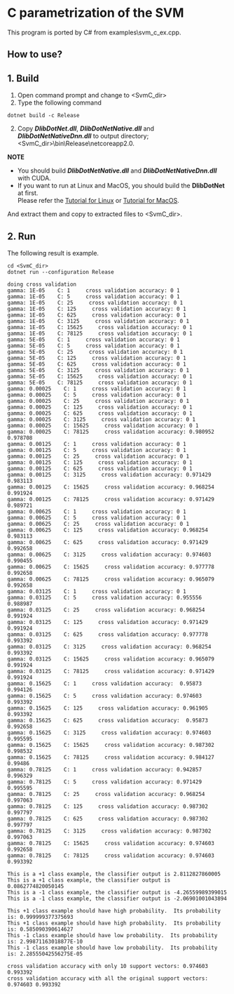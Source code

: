 ﻿# C parametrization of the SVM
  
This program is ported by C# from examples\svm_c_ex.cpp. 
 
## How to use? 
 
## 1. Build 
 
1. Open command prompt and change to &lt;SvmC_dir&gt; 
1. Type the following command 
```` 
dotnet build -c Release 
```` 
2. Copy ***DlibDotNet.dll***, ***DlibDotNetNative.dll*** and ***DlibDotNetNativeDnn.dll*** to output directory; &lt;SvmC_dir&gt;\bin\Release\netcoreapp2.0. 
 
**NOTE**   
- You should build ***DlibDotNetNative.dll*** and ***DlibDotNetNativeDnn.dll*** with CUDA. 
- If you want to run at Linux and MacOS, you should build the **DlibDotNet** at first.   
Please refer the [Tutorial for Linux](https://github.com/takuya-takeuchi/DlibDotNet/wiki/Tutorial-for-Linux) or [Tutorial for MacOS](https://github.com/takuya-takeuchi/DlibDotNet/wiki/Tutorial-for-MacOS). 
 
And extract them and copy to extracted files to &lt;SvmC_dir&gt;. 
 
## 2. Run 
 
The following result is example. 
 
```` 
cd <SvmC_dir> 
dotnet run --configuration Release

doing cross validation
gamma: 1E-05    C: 1     cross validation accuracy: 0 1
gamma: 1E-05    C: 5     cross validation accuracy: 0 1
gamma: 1E-05    C: 25     cross validation accuracy: 0 1
gamma: 1E-05    C: 125     cross validation accuracy: 0 1
gamma: 1E-05    C: 625     cross validation accuracy: 0 1
gamma: 1E-05    C: 3125     cross validation accuracy: 0 1
gamma: 1E-05    C: 15625     cross validation accuracy: 0 1
gamma: 1E-05    C: 78125     cross validation accuracy: 0 1
gamma: 5E-05    C: 1     cross validation accuracy: 0 1
gamma: 5E-05    C: 5     cross validation accuracy: 0 1
gamma: 5E-05    C: 25     cross validation accuracy: 0 1
gamma: 5E-05    C: 125     cross validation accuracy: 0 1
gamma: 5E-05    C: 625     cross validation accuracy: 0 1
gamma: 5E-05    C: 3125     cross validation accuracy: 0 1
gamma: 5E-05    C: 15625     cross validation accuracy: 0 1
gamma: 5E-05    C: 78125     cross validation accuracy: 0 1
gamma: 0.00025    C: 1     cross validation accuracy: 0 1
gamma: 0.00025    C: 5     cross validation accuracy: 0 1
gamma: 0.00025    C: 25     cross validation accuracy: 0 1
gamma: 0.00025    C: 125     cross validation accuracy: 0 1
gamma: 0.00025    C: 625     cross validation accuracy: 0 1
gamma: 0.00025    C: 3125     cross validation accuracy: 0 1
gamma: 0.00025    C: 15625     cross validation accuracy: 0 1
gamma: 0.00025    C: 78125     cross validation accuracy: 0.980952 0.978708
gamma: 0.00125    C: 1     cross validation accuracy: 0 1
gamma: 0.00125    C: 5     cross validation accuracy: 0 1
gamma: 0.00125    C: 25     cross validation accuracy: 0 1
gamma: 0.00125    C: 125     cross validation accuracy: 0 1
gamma: 0.00125    C: 625     cross validation accuracy: 0 1
gamma: 0.00125    C: 3125     cross validation accuracy: 0.971429 0.983113
gamma: 0.00125    C: 15625     cross validation accuracy: 0.968254 0.991924
gamma: 0.00125    C: 78125     cross validation accuracy: 0.971429 0.989721
gamma: 0.00625    C: 1     cross validation accuracy: 0 1
gamma: 0.00625    C: 5     cross validation accuracy: 0 1
gamma: 0.00625    C: 25     cross validation accuracy: 0 1
gamma: 0.00625    C: 125     cross validation accuracy: 0.968254 0.983113
gamma: 0.00625    C: 625     cross validation accuracy: 0.971429 0.992658
gamma: 0.00625    C: 3125     cross validation accuracy: 0.974603 0.990455
gamma: 0.00625    C: 15625     cross validation accuracy: 0.977778 0.992658
gamma: 0.00625    C: 78125     cross validation accuracy: 0.965079 0.992658
gamma: 0.03125    C: 1     cross validation accuracy: 0 1
gamma: 0.03125    C: 5     cross validation accuracy: 0.955556 0.988987
gamma: 0.03125    C: 25     cross validation accuracy: 0.968254 0.991924
gamma: 0.03125    C: 125     cross validation accuracy: 0.971429 0.991924
gamma: 0.03125    C: 625     cross validation accuracy: 0.977778 0.993392
gamma: 0.03125    C: 3125     cross validation accuracy: 0.968254 0.993392
gamma: 0.03125    C: 15625     cross validation accuracy: 0.965079 0.991924
gamma: 0.03125    C: 78125     cross validation accuracy: 0.971429 0.991924
gamma: 0.15625    C: 1     cross validation accuracy:  0.95873 0.994126
gamma: 0.15625    C: 5     cross validation accuracy: 0.974603 0.993392
gamma: 0.15625    C: 125     cross validation accuracy: 0.961905 0.993392
gamma: 0.15625    C: 625     cross validation accuracy:  0.95873 0.992658
gamma: 0.15625    C: 3125     cross validation accuracy: 0.974603 0.995595
gamma: 0.15625    C: 15625     cross validation accuracy: 0.987302 0.998532
gamma: 0.15625    C: 78125     cross validation accuracy: 0.984127  0.99486
gamma: 0.78125    C: 1     cross validation accuracy: 0.942857 0.996329
gamma: 0.78125    C: 5     cross validation accuracy: 0.971429 0.995595
gamma: 0.78125    C: 25     cross validation accuracy: 0.968254 0.997063
gamma: 0.78125    C: 125     cross validation accuracy: 0.987302 0.997797
gamma: 0.78125    C: 625     cross validation accuracy: 0.987302 0.997797
gamma: 0.78125    C: 3125     cross validation accuracy: 0.987302 0.997063
gamma: 0.78125    C: 15625     cross validation accuracy: 0.974603 0.992658
gamma: 0.78125    C: 78125     cross validation accuracy: 0.974603 0.993392

This is a +1 class example, the classifier output is 2.8112827860005
This is a +1 class example, the classifier output is 0.0862774820050145
This is a -1 class example, the classifier output is -4.26559989399015
This is a -1 class example, the classifier output is -2.06901001043894

This +1 class example should have high probability.  Its probability is: 0.999999377375693
This +1 class example should have high probability.  Its probability is: 0.585090390614627
This -1 class example should have low probability.  Its probability is: 2.99871163018877E-10
This -1 class example should have low probability.  Its probability is: 2.28555042556275E-05

cross validation accuracy with only 10 support vectors: 0.974603 0.993392
cross validation accuracy with all the original support vectors: 0.974603 0.993392
````